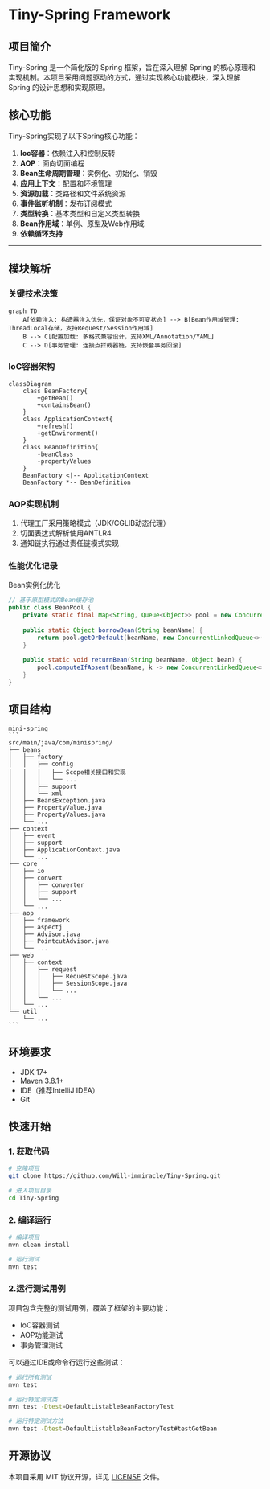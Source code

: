 # Tiny-Spring Framework


## 项目简介
Tiny-Spring 是一个简化版的 Spring 框架，旨在深入理解 Spring 的核心原理和实现机制。本项目采用问题驱动的方式，通过实现核心功能模块，深入理解 Spring 的设计思想和实现原理。

## 核心功能
Tiny-Spring实现了以下Spring核心功能：
1. **Ioc容器**：依赖注入和控制反转
2. **AOP**：面向切面编程
3. **Bean生命周期管理**：实例化、初始化、销毁
4. **应用上下文**：配置和环境管理
5. **资源加载**：类路径和文件系统资源
6. **事件监听机制**：发布订阅模式
7. **类型转换**：基本类型和自定义类型转换
8. **Bean作用域**：单例、原型及Web作用域
9. **依赖循环支持**

---
## 模块解析

### 关键技术决策
```mermaid
graph TD
    A[依赖注入: 构造器注入优先，保证对象不可变状态] --> B[Bean作用域管理: ThreadLocal存储，支持Request/Session作用域]
    B --> C[配置加载: 多格式兼容设计，支持XML/Annotation/YAML]
    C --> D[事务管理: 连接点拦截器链，支持嵌套事务回滚]
```
### IoC容器架构
```mermaid
classDiagram
    class BeanFactory{
        +getBean()
        +containsBean()
    }
    class ApplicationContext{
        +refresh()
        +getEnvironment()
    }
    class BeanDefinition{
        -beanClass
        -propertyValues
    }
    BeanFactory <|-- ApplicationContext
    BeanFactory *-- BeanDefinition
```

### AOP实现机制

1. 代理工厂采用策略模式（JDK/CGLIB动态代理）
2. 切面表达式解析使用ANTLR4
3. 通知链执行通过责任链模式实现


### 性能优化记录
Bean实例化优化
```java
// 基于原型模式的Bean缓存池
public class BeanPool {
    private static final Map<String, Queue<Object>> pool = new ConcurrentHashMap<>();
    
    public static Object borrowBean(String beanName) {
        return pool.getOrDefault(beanName, new ConcurrentLinkedQueue<>()).poll();
    }
    
    public static void returnBean(String beanName, Object bean) {
        pool.computeIfAbsent(beanName, k -> new ConcurrentLinkedQueue<>()).offer(bean);
    }
}
```

## 项目结构
````
mini-spring
```
src/main/java/com/minispring/
├── beans
│   ├── factory
│   │   ├── config
│   │   │   ├── Scope相关接口和实现
│   │   │   └── ...
│   │   ├── support
│   │   └── xml
│   ├── BeansException.java
│   ├── PropertyValue.java
│   ├── PropertyValues.java
│   └── ...
├── context
│   ├── event
│   ├── support
│   ├── ApplicationContext.java
│   └── ...
├── core
│   ├── io
│   ├── convert
│   │   ├── converter
│   │   ├── support
│   │   └── ...
│   └── ...
├── aop
│   ├── framework
│   ├── aspectj
│   ├── Advisor.java
│   ├── PointcutAdvisor.java
│   └── ...
├── web
│   ├── context
│   │   ├── request
│   │   │   ├── RequestScope.java
│   │   │   ├── SessionScope.java
│   │   │   └── ...
│   │   └── ...
│   └── ...
└── util
    └── ...
```
````

## 环境要求
- JDK 17+
- Maven 3.8.1+
- IDE（推荐IntelliJ IDEA）
- Git

## 快速开始

### 1. 获取代码
```bash
# 克隆项目
git clone https://github.com/Will-immiracle/Tiny-Spring.git

# 进入项目目录
cd Tiny-Spring
```

### 2. 编译运行
```bash
# 编译项目
mvn clean install

# 运行测试
mvn test
```

### 2.运行测试用例
项目包含完整的测试用例，覆盖了框架的主要功能：
- IoC容器测试
- AOP功能测试
- 事务管理测试

可以通过IDE或命令行运行这些测试：
```bash
# 运行所有测试
mvn test

# 运行特定测试类
mvn test -Dtest=DefaultListableBeanFactoryTest

# 运行特定测试方法
mvn test -Dtest=DefaultListableBeanFactoryTest#testGetBean
```


## 开源协议
本项目采用 MIT 协议开源，详见 [LICENSE](LICENSE) 文件。 
